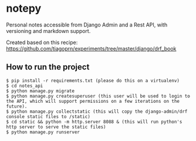 # notepy 

Personal notes accessible from Django Admin and a Rest API, with versioning and markdown support. 

Created based on this recipe: https://github.com/tiagoprn/experiments/tree/master/django/drf_book

## How to run the project 

```
$ pip install -r requirements.txt (please do this on a virtualenv)
$ cd notes_api
$ python manage.py migrate
$ python manage.py createsuperuser (this user will be used to login to the API, which will support permissions on a few iterations on the future).
$ python manage.py collectstatic (this will copy the django-admin/drf console static files to /static)
$ cd static && python -m http.server 8088 & (this will run python's http server to serve the static files)
$ python manage.py runserver
```

